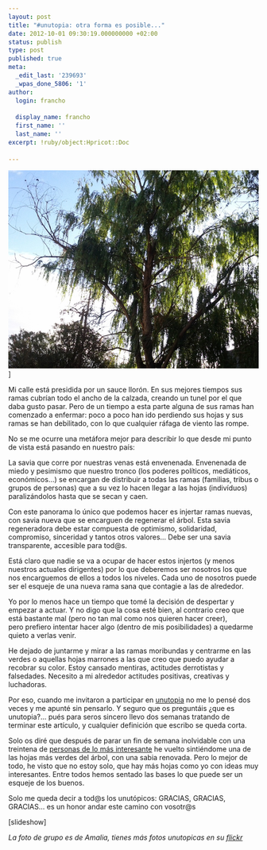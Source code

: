 ```yaml
---
layout: post
title: "#unutopia: otra forma es posible..."
date: 2012-10-01 09:30:19.000000000 +02:00
status: publish
type: post
published: true
meta:
  _edit_last: '239693'
  _wpas_done_5806: '1'
author:
  login: francho

  display_name: francho
  first_name: ''
  last_name: ''
excerpt: !ruby/object:Hpricot::Doc
  
---
```

![sauce](/assets/sauce.jpg)]

Mi calle está presidida por un sauce llorón. En sus mejores tiempos sus ramas cubrían todo el ancho de la calzada, creando un tunel por el que daba gusto pasar. Pero de un tiempo a esta parte alguna de sus ramas han comenzado a enfermar: poco a poco han ido perdiendo sus hojas y sus ramas se han debilitado, con lo que cualquier ráfaga de viento las rompe.

No se me ocurre una metáfora mejor para describir lo que desde mi punto de vista está pasando en nuestro país:

La savia que corre por nuestras venas está envenenada. Envenenada de miedo y pesimismo que nuestro tronco (los poderes políticos, mediáticos, económicos...) se encargan de distribuir a todas las ramas (familias, tribus o grupos de personas) que a su vez lo hacen llegar a las hojas (indivíduos) paralizándolos hasta que se secan y caen.

Con este panorama lo único que podemos hacer es injertar ramas nuevas, con savia nueva que se encarguen de regenerar el árbol. Esta savia regeneradora debe estar compuesta de optimismo, solidaridad, compromiso, sinceridad y tantos otros valores... Debe ser una savia transparente, accesible para tod@s.

Está claro que nadie se va a ocupar de hacer estos injertos (y menos nuestros actuales dirigentes) por lo que deberemos ser nosotros los que nos encarguemos de ellos a todos los niveles. Cada uno de nosotros puede ser el esqueje de una nueva rama sana que contagie a las de alrededor.

Yo por lo menos hace un tiempo que tomé la decisión de despertar y empezar a actuar. Y no digo que la cosa esté bien, al contrario creo que está bastante mal (pero no tan mal como nos quieren hacer creer), pero prefiero intentar hacer algo (dentro de mis posibilidades) a quedarme quieto a verlas venir.

He dejado de juntarme y mirar a las ramas moribundas y centrarme en las verdes o aquellas hojas marrones a las que creo que puedo ayudar a recobrar su color. Estoy cansado mentiras, actitudes derrotistas y falsedades. Necesito a mi alrededor actitudes positivas, creativas y luchadoras.

Por eso, cuando me invitaron a participar en [unutopia](http://unutopia.es/) no me lo pensé dos veces y me apunté sin pensarlo. Y seguro que os preguntáis ¿que es unutopia?... pués para seros sincero llevo dos semanas tratando de terminar este artículo, y cualquier definición que escribo se queda corta.

Solo os diré que después de parar un fin de semana inolvidable con una treintena de [personas de lo más interesante](https://twitter.com/search?q=francholab+unutopia) he vuelto sintiéndome una de las hojas más verdes del árbol, con una sabia renovada. Pero lo mejor de todo, he visto que no estoy solo, que hay más hojas como yo con ideas muy interesantes. Entre todos hemos sentado las bases lo que puede ser un esqueje de los buenos.

Solo me queda decir a tod@s los unutópicos: GRACIAS, GRACIAS, GRACIAS... es un honor andar este camino con vosotr@s

[slideshow]

_La foto de grupo es de Amalia, tienes más fotos unutopicas en su [flickr](http://www.flickr.com/photos/amaliahern/sets/72157631571931176/)_
